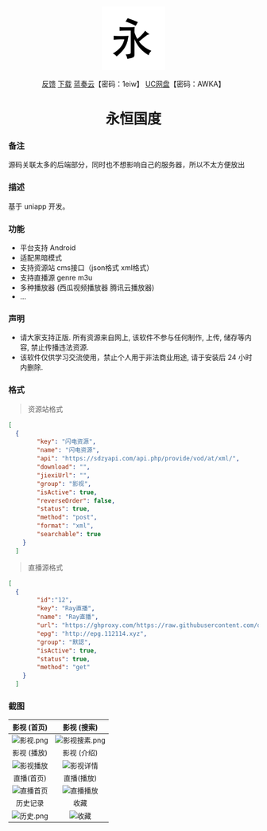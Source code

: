 <p align="center">
<img width="128" src="https://raw.githubusercontent.com/qallen028/ZyPlayer/main/logo.png" >
</p>
<p align="center">
<a href="https://github.com/qallen028/ZyPlayer/issues" target="_blank">反馈</a>
<a href="https://github.com/qallen028/ZyPlayer/releases" target="_blank">下载</a>
<a href="https://wwza.lanzoup.com/iOFNA10ge11e" target="_blank">蓝奏云</a>【密码：1eiw】
<a href="https://fast.uc.cn/s/ff2d76159d204" target="_blank">UC网盘</a>【密码：AWKA】
</p>

<h1 align="center">永恒国度</h1>

### 备注

源码关联太多的后端部分，同时也不想影响自己的服务器，所以不太方便放出

### 描述

基于 uniapp 开发。

### 功能

- 平台支持 Android
- 适配黑暗模式
- 支持资源站 cms接口（json格式 xml格式）
- 支持直播源 genre m3u
- 多种播放器 (西瓜视频播放器 腾讯云播放器)
- ...

### 声明

- 请大家支持正版. 所有资源来自网上, 该软件不参与任何制作, 上传, 储存等内容, 禁止传播违法资源.
- 该软件仅供学习交流使用，禁止个人用于非法商业用途, 请于安装后 24 小时内删除.


### 格式

> 资源站格式
```json
[
  {
        "key": "闪电资源",
        "name": "闪电资源",
        "api": "https://sdzyapi.com/api.php/provide/vod/at/xml/",
        "download": "",
        "jiexiUrl": "",
        "group": "影视",
        "isActive": true,
        "reverseOrder": false,
        "status": true,
        "method": "post",
        "format": "xml",
        "searchable": true
    }
  ]
```
> 直播源格式
```json
[
  {
        "id":"12",
        "key": "Ray直播",
        "name": "Ray直播",
        "url": "https://ghproxy.com/https://raw.githubusercontent.com/dxawi/0/main/tvlive.txt",
        "epg": "http://epg.112114.xyz",
        "group": "默認",
        "isActive": true,
        "status": true,
        "method": "get"
    }
  ]
```


###  截图

|                           影视 (首页)                           |                             影视 (搜索)                             |
| :-------------------------------------------------------------: | :-----------------------------------------------------------------: |
| ![影视.png](https://ghproxy.com/https://raw.githubusercontent.com/qallen028/ZyPlayer/main/Screenshot_20230505-163836.png) | ![影视搜素.png](https://ghproxy.com/https://raw.githubusercontent.com/qallen028/ZyPlayer/main/Screenshot_20230505-163909.png) |
|                           影视 (播放)                           |                             影视 (介绍)                             |
| ![影视播放](https://ghproxy.com/https://raw.githubusercontent.com/qallen028/ZyPlayer/main/Screenshot_20230505-163855.png) |   ![影视详情](https://ghproxy.com/https://raw.githubusercontent.com/qallen028/ZyPlayer/main/Screenshot_20230505-163843.png)   |
|                          直播(首页)                           |                                直播(播放)                            |
|  ![直播首页](https://ghproxy.com/https://raw.githubusercontent.com/qallen028/ZyPlayer/main/Screenshot_20230517-112725.png) |  ![直播播放](https://ghproxy.com/https://raw.githubusercontent.com/qallen028/ZyPlayer/main/Screenshot_20230517-112957.png)   |
|                            历史记录                             |                                收藏                                 |
| ![历史.png](https://ghproxy.com/https://raw.githubusercontent.com/qallen028/ZyPlayer/main/Screenshot_20230505-163953.png) |     ![收藏](https://ghproxy.com/https://raw.githubusercontent.com/qallen028/ZyPlayer/main/Screenshot_20230505-164000.png)     |
 
